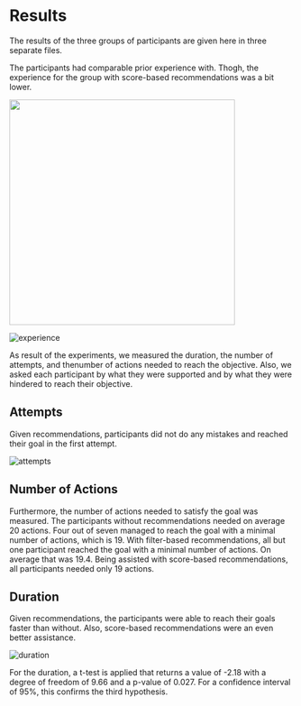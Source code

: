 # Results

The results of the three groups of participants are given here in three separate files.

The participants had comparable prior experience with. Thogh, the experience for the group with score-based recommendations was a bit lower.

<img src="[https://mma.prnewswire.com/media/1513369/Educative_Logo.jpg](https://user-images.githubusercontent.com/32839252/227851784-0169fea5-ec5a-438e-b576-12c3bf6caa18.jpeg)"  width="400">

![experience](https://user-images.githubusercontent.com/32839252/227851784-0169fea5-ec5a-438e-b576-12c3bf6caa18.jpeg)

As result of the experiments, we measured the duration, the number of attempts, and thenumber of actions needed to reach the objective. Also, we asked each participant by what they were supported and by what they were hindered to reach their objective.

## Attempts

Given recommendations, participants did not do any mistakes and reached their goal in the first attempt.

![attempts](https://user-images.githubusercontent.com/32839252/227852034-c3bb403d-5e67-4280-aef1-13c6059ebcd3.jpeg)

## Number of Actions

Furthermore, the number of actions needed to satisfy the goal was measured. The participants without recommendations needed on average 20 actions. Four out of seven managed to reach the goal with a minimal number of actions, which is 19. With filter-based recommendations, all but one participant reached the goal with a minimal number of actions. On average that was 19.4. Being assisted with score-based recommendations, all participants needed only 19 actions. 

## Duration

Given recommendations, the participants were able to reach their goals faster than without. Also, score-based recommendations were an even better assistance.

![duration](https://user-images.githubusercontent.com/32839252/227852193-90d953cf-5e07-4e00-af6a-7b13961644d6.jpeg)

For the duration, a t-test is applied that returns a value of -2.18 with a degree of freedom of 9.66 and a p-value of 0.027. For a confidence interval of 95\%, this confirms the third hypothesis. 
